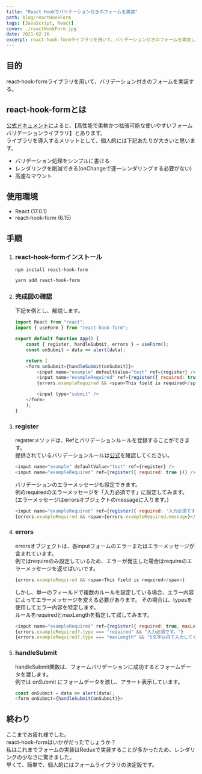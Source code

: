 ```yaml
---
title: "React Hookでバリデーション付きのフォームを実装"
path: blog/reactHookForm
tags: [JavaScript, React]
cover: ./reactHookForm.jpg
date: 2021-02-16
excerpt: react-hook-formライブラリを用いて、バリデーション付きのフォームを実装してみた！
---
```


## 目的

react-hook-formライブラリを用いて、バリデーション付きのフォームを実装する。

## react-hook-formとは

[公式ドキュメント](https://react-hook-form.com/jp/)によると、【高性能で柔軟かつ拡張可能な使いやすいフォームバリデーションライブラリ】とあります。 <br>
ライブラリを導入するメリットとして、個人的には下記あたりが大きいと思います。
- バリデーション処理をシンプルに書ける
- レンダリングを削減できる(onChangeで逐一レンダリングする必要がない)
- 高速なマウント

## 使用環境

- React (17.0.1)
- react-hook-form (6.15)

## 手順

1. ### react-hook-formインストール

    ```
    npm install react-hook-form
    ```

    ```
    yarn add react-hook-form
    ```

2. ### 完成図の確認

    下記を例とし、解説します。

    ```javascript
    import React from "react";
    import { useForm } from "react-hook-form";

    export default function App() {
        const { register, handleSubmit, errors } = useForm();
        const onSubmit = data => alert(data);

        return (
        <form onSubmit={handleSubmit(onSubmit)}>
            <input name="example" defaultValue="test" ref={register} />
            <input name="exampleRequired" ref={register({ required: true })} />
            {errors.exampleRequired && <span>This field is required</span>}

            <input type="submit" />
        </form>
        );
    }
    ```

3. ### register

    registerメソッドは、Refとバリデーションルールを登録することができます。<br>
    提供されているバリデーションルールは[公式](https://react-hook-form.com/jp/api/#register)を確認してください。

    ```javascript
    <input name="example" defaultValue="test" ref={register} />
    <input name="exampleRequired" ref={register({ required: true })} />
    ```

    バリデーションのエラーメッセージも設定できます。<br>
    例のrequiredのエラーメッセージを「入力必須です」に設定してみます。<br>
    (エラーメッセージはerrorsオブジェクトのmessageに入ります。)

    ```javascript
    <input name="exampleRequired" ref={register({ required: '入力必須です' })} />
    {errors.exampleRequired && <span>{errors.exampleRequired.message}</span>}
    ```

4. ### errors
    errorsオブジェクトは、各inputフォームのエラーまたはエラーメッセージが含まれています。<br>
    例ではrequireのみ設定しているため、エラーが発生した場合はrequireのエラーメッセージを返せばいいです。

    ```javascript
    {errors.exampleRequired && <span>This field is required</span>}
    ```

    しかし、単一のフィールドで複数のルールを設定している場合、エラー内容によってエラーメッセージを変える必要があります。
    その場合は、typesを使用してエラー内容を特定します。<br>
    ルールをrequiredとmaxLengthを指定して試してみます。

    ```javascript
    <input name="exampleRequired" ref={register({ required: true, maxLength: 5 })} />
    {errors.exampleRequired?.type === "required" && "入力必須です。"}
    {errors.exampleRequired?.type === "maxLength" && "5文字以内で入力してください。"}
    ```

5. ### handleSubmit
    handleSubmit関数は、フォームバリデーションに成功するとフォームデータを渡します。<br>
    例では onSubmit にフォームデータを渡し、アラート表示しています。

    ```javascript
    const onSubmit = data => alert(data);
    <form onSubmit={handleSubmit(onSubmit)}>
    ```

## 終わり

ここまでお疲れ様でした。<br>
react-hook-formはいかがだったでしょうか？<br>
私はこれまでフォームの実装はReduxで実装することが多かったため、レンダリングの少なさに驚きました。<br>
早くて、簡単で、個人的にはフォームライブラリの決定版です。